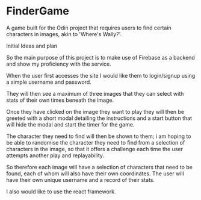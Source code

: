# FinderGame
A game built for the Odin project that requires users to find certain characters in images, akin to 'Where's Wally?'.


Initial Ideas and plan

So the main purpose of this project is to make use of Firebase as a backend and show my proficiency with the service.

When the user first accesses the site I would like them to login/signup using a simple username and password.

They will then see a maximum of three images that they can select with stats of their own times beneath the image.

Once they have clicked on the image they want to play they will then be greeted with a short modal detailing the instructions and a start button that
will hide the modal and start the timer for the game.

The character they need to find will then be shown to them; i am hoping to be able to randomise the character they need to find from a selection of characters in the image, so that it offers a challenge each time the user attempts another play and replayability.

So therefore each image will have a selection of characters that need to be found, each of whom will also have their own coordinates.
The user will have their own unique username and a record of their stats.

I also would like to use the react framework.


